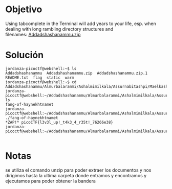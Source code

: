 
# Objetivo 

Using tabcomplete in the Terminal will add years to your life, esp. when dealing with long rambling directory structures and filenames: [Addadshashanammu.zip](https://mercury.picoctf.net/static/fe16c756149cfa85f23e73cd9dbd6a25/Addadshashanammu.zip)
# Solución 
```
jordanza-picoctf@webshell:~$ ls
Addadshashanammu  Addadshashanammu.zip  Addadshashanammu.zip.1  README.txt  flag  static  warm
jordanza-picoctf@webshell:~$ cd Addadshashanammu/Almurbalarammi/Ashalmimilkala/Assurnabitashpi/Maelkashishi/Onnissiralis/Ularradallaku/
jordanza-picoctf@webshell:~/Addadshashanammu/Almurbalarammi/Ashalmimilkala/Assurnabitashpi/Maelkashishi/Onnissiralis/Ularradallaku$ ls
fang-of-haynekhtnamet
jordanza-picoctf@webshell:~/Addadshashanammu/Almurbalarammi/Ashalmimilkala/Assurnabitashpi/Maelkashishi/Onnissiralis/Ularradallaku$ ./fang-of-haynekhtnamet
*ZAP!* picoCTF{l3v3l_up!_t4k3_4_r35t!_76266e38}
jordanza-picoctf@webshell:~/Addadshashanammu/Almurbalarammi/Ashalmimilkala/Assurnabitashpi/Maelkashishi/Onnissiralis/Ularradallaku$ 


```

# Notas 
se utiliza el comando unzip para poder extraer los documentos y nos dirigimos hasta la ultima carpeta donde entramos y encontramos y ejecutamos para poder obtener la bandera 

